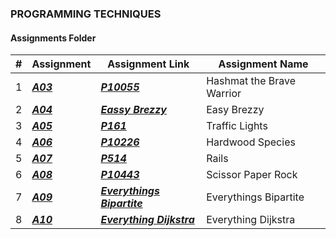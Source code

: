 ### PROGRAMMING TECHNIQUES
####  Assignments Folder

|   #   |Assignment| Assignment Link |Assignment Name|
| :---: | ----------- | ---------------------- |--------|
|   1  |***<a href= "https://github.com/spathak0919/4883-Programming-Techniques/tree/main/Assignments/P10055">A03<a/>***|***<a href= "https://github.com/spathak0919/4883-Programming-Techniques/tree/main/Assignments/P10055">P10055<a/>***|Hashmat the Brave Warrior|
  |   2  |***<a href= "https://github.com/spathak0919/4883-Programming-Techniques/tree/main/Assignments/Easy%20Breezy">A04<a/>***|***<a href= "https://github.com/spathak0919/4883-Programming-Techniques/tree/main/Assignments/Easy%20Breezy">Eassy Brezzy<a/>***|Easy Brezzy|
|   3  |***<a href= "https://github.com/spathak0919/4883-Programming-Techniques/tree/main/Assignments/P161">A05<a/>***|***<a href= "https://github.com/spathak0919/4883-Programming-Techniques/tree/main/Assignments/P161">P161</a>***|Traffic Lights|
|   4  |***<a href= "https://github.com/spathak0919/4883-Programming-Techniques/tree/main/Assignments/P10226">A06<a/>***|***<a href= "https://github.com/spathak0919/4883-Programming-Techniques/tree/main/Assignments/P10226">P10226<a/>***|Hardwood Species|
|   5  |***<a href= "https://github.com/spathak0919/4883-Programming-Techniques/tree/main/Assignments/P514">A07<a/>***|***<a href= "https://github.com/spathak0919/4883-Programming-Techniques/tree/main/Assignments/P514">P514</a>***|Rails|
|   6  |***<a href= "https://github.com/spathak0919/4883-Programming-Techniques/tree/main/Assignments/p10443">A08<a/>***|***<a href= "https://github.com/spathak0919/4883-Programming-Techniques/tree/main/Assignments/p10443">P10443</a>***|Scissor Paper Rock|
|   7  |***<a href= "https://github.com/spathak0919/4883-Programming-Techniques/tree/main/Assignments/A09">A09<a/>***|***<a href= "https://github.com/spathak0919/4883-Programming-Techniques/tree/main/Assignments/A09">Everythings Bipartite</a>***|Everythings Bipartite|
| 8    |***<a href= "https://github.com/spathak0919/4883-Programming-Techniques/tree/main/Assignments/A10">A10<a/>***|***<a href= "https://github.com/spathak0919/4883-Programming-Techniques/tree/main/Assignments/A10">Everything Dijkstra</a>***|Everything Dijkstra|
